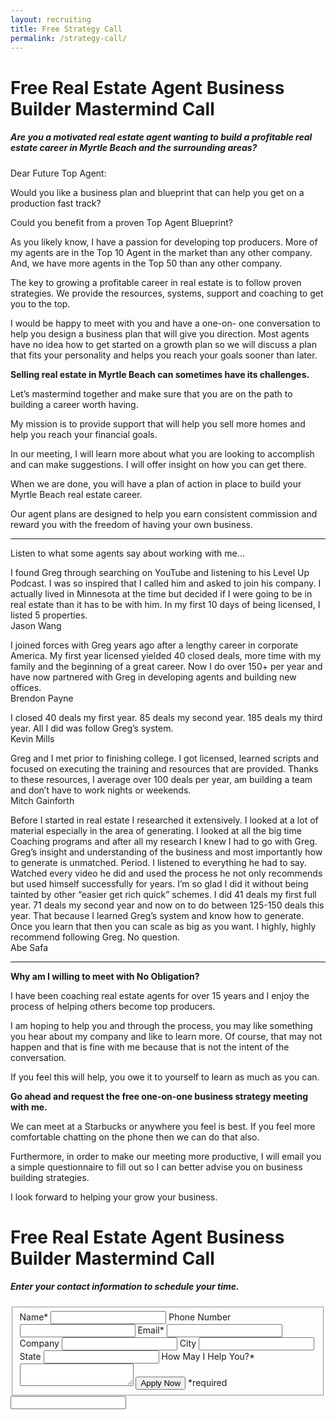 ```yaml
---
layout: recruiting
title: Free Strategy Call
permalink: /strategy-call/
---
```


<div class="recruiting-page">
<h1 class="join-us">Free Real Estate Agent Business Builder Mastermind Call</h1>
<h5 class="join-us-subtitle">Are you a motivated real estate agent wanting to build a profitable real estate career in Myrtle Beach and the surrounding areas?</h5>

<p>Dear Future Top Agent:</p>

<p>Would you like a business plan and blueprint that can help you get on a production fast track?</p>

<p>Could you benefit from a proven Top Agent Blueprint?</p>

<p>As you likely know, I have a passion for developing top producers. More of my agents are in the Top 10 Agent in the market than any other company. And, we have more agents in the Top 50 than any other company.</p>

<p>The key to growing a profitable career in real estate is to follow proven strategies. We provide the resources, systems, support and coaching to get you to the top.</p>

<p>I would be happy to meet with you and have a one-on- one conversation to help you design a business plan that will give you direction. Most agents have no idea how to get started on a growth plan so we will discuss a plan that fits your personality and helps you reach your goals sooner than later. </p>

<p><strong>Selling real estate in Myrtle Beach can sometimes have its challenges.</strong></p>

<p>Let’s mastermind together and make sure that you are on the path to building a career worth having.</p>

<p>My mission is to provide support that will help you sell more homes and help you reach your financial goals.</p>

<p>In our meeting, I will learn more about what you are looking to accomplish and can make suggestions.  I will offer insight on how you can get there.</p>

<p>When we are done, you will have a plan of action in place to build your Myrtle Beach real estate career.</p>

<p>Our agent plans are designed to help you earn consistent commission and reward you with the freedom of having your own business.</p>

<hr>
<div class="qanda">
<p class="section-title">Listen to what some agents say about working with me…</p>

<p><span class="quote">I found Greg through searching on YouTube and listening to his Level Up Podcast. I was so inspired that I called him and asked to join his company. I actually lived in Minnesota at the time but decided if I were going to be in real estate than it has to be with him. In my first 10 days of being licensed, I listed 5 properties.</span><br>
<span class="author">Jason Wang</span></p>

<p><span class="quote">I joined forces with Greg years ago after a lengthy career in corporate America. My first year licensed yielded 40 closed deals, more time with my family and the beginning of a great career. Now I do over 150+ per year and have now partnered with Greg in developing agents and building new offices.</span><br>
<span class="author">Brendon Payne</span></p>

<p><span class="quote">I closed 40 deals my first year. 85 deals my second year. 185 deals my third year. All I did was follow Greg’s system.</span><br>
<span class="author">Kevin Mills</span></p>

<p><span class="quote">Greg and I met prior to finishing college. I got licensed, learned scripts and focused on executing the training and resources that are provided. Thanks to these resources, I average over 100 deals per year, am building a team and don’t have to work nights or weekends.</span><br>
<span class="author">Mitch Gainforth</span></p>

<p><span class="quote">Before I started in real estate I researched it extensively.  I looked at a lot of material especially in the area of generating. I looked at all the big time Coaching programs and after all my research I knew I had to go with Greg. Greg’s insight and understanding of the business and most importantly how to generate is unmatched.  Period. I listened to everything he had to say.  Watched every video he did and used the process he not only recommends but used himself successfully for years.
I’m so glad I did it without being tainted by other “easier get rich quick” schemes. I did 41 deals my first full year. 71 deals my second year and now on to do between 125-150 deals this year.  That because I learned Greg’s system and know how to generate. Once you learn that then you can scale as big as you want. I highly, highly recommend following Greg. No question.</span><br>
<span class="author">Abe Safa</span></p>
</div>
<hr>

<p><strong>Why am I willing to meet with No Obligation?</strong></p>

<p>I have been coaching real estate agents for over 15 years and I enjoy the process of helping others become top producers.</p>

<p>I am hoping to help you and through the process, you may like something you hear about my company and like to learn more. Of course, that may not happen and that is fine with me because that is not the intent of the conversation.</p>

<p>If you feel this will help, you owe it to yourself to learn as much as you can.</p>

<p><strong>Go ahead and request the free one-on-one business strategy meeting with me.</strong></p>

<p>We can meet at a Starbucks or anywhere you feel is best. If you feel more comfortable chatting on the phone then we can do that also.</p>

<p>Furthermore, in order to make our meeting more productive, I will email you a simple questionnaire to fill out so I can better advise you on business building strategies.</p>

<p>I look forward to helping your grow your business.</p>

<h1 class="join-us">Free Real Estate Agent Business Builder Mastermind Call</h1>
<h5 class="join-us-subtitle">Enter your contact information to schedule your time.</h5>

<form method="post" class="home-value cta-forms" action="http://formspree.io/{{site.data.settings.client.email}}" onsubmit="return setReturn()">
					<fieldset>
						<label for="name">Name*</label> <input type="text" required="" name="name" />
						<label for="phone">Phone Number </label> <input type="tel" name="phone" />
						 <label for="email">Email*</label> <input type="text" name="email" required="" />
						 <label for="company">Company </label> <input type="text" name="company" />
						<label for="city">City </label> <input type="text" name="city" />
						<label for="state">State </label> <input type="text" name="state" />
						<label for="message">How May I Help You?* </label><textarea name="message" required=""></textarea>
						<input class="submit light-light" type="submit" value="Apply Now" name="submitrecruitingForm" /> <span class="asterisk">*required</span></fieldset>
					<div class="hidden"><input type="hidden" value="{{site.data.settings.client.email}}" name="_to" /> <input type="hidden" value="Recruiting Contact Request Message From Your Vyral Careers and Training Video Blog" name="_subject" /> <input type="text" name="_gotcha" /></div>
				</form>
</div>
